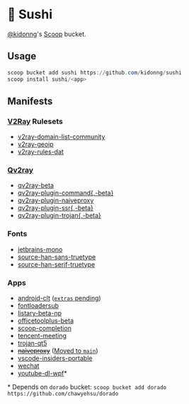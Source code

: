 # 🍣 Sushi

[@kidonng](https://github.com/kidonng)'s [Scoop](https://scoop-docs.now.sh/) bucket.

## Usage

```powershell
scoop bucket add sushi https://github.com/kidonng/sushi
scoop install sushi/<app>
```

## Manifests

### [V2Ray](https://www.v2fly.org/) Rulesets

-   [v2ray-domain-list-community](https://github.com/v2ray/domain-list-community)
-   [v2ray-geoip](https://github.com/v2ray/geoip)
-   [v2ray-rules-dat](https://github.com/Loyalsoldier/v2ray-rules-dat)

### [Qv2ray](https://qv2ray.github.io/)

-   [qv2ray-beta](https://github.com/Qv2ray/Qv2ray)
-   [qv2ray-plugin-command{,-beta}](https://github.com/Qv2ray/QvPlugin-Command)
-   [qv2ray-plugin-naiveproxy](https://github.com/Qv2ray/QvPlugin-NaiveProxy)
-   [qv2ray-plugin-ssr{,-beta}](https://github.com/Qv2ray/QvPlugin-SSR)
-   [qv2ray-plugin-trojan{,-beta}](https://github.com/Qv2ray/QvPlugin-Trojan)

### Fonts

-   [jetbrains-mono](https://github.com/JetBrains/JetBrainsMono)
-   [source-han-sans-truetype](https://github.com/be5invis/source-han-sans-ttf)
-   [source-han-serif-truetype](https://github.com/Pal3love/Source-Han-TrueType)

### Apps

-   [android-clt](https://developer.android.com/studio#command-tools) ([`extras` pending](https://github.com/lukesampson/scoop-extras/pull/4237))
-   [fontloadersub](https://github.com/yzwduck/FontLoaderSub)
-   [listary-beta-np](https://www.listary.com/beta)
-   [officetoolplus-beta](https://otp.landian.vip/)
-   [scoop-completion](https://github.com/Moeologist/scoop-completion)
-   [tencent-meeting](https://meeting.tencent.com/)
-   [trojan-qt5](https://github.com/Trojan-Qt5/Trojan-Qt5)
-   [~~naiveproxy~~](https://github.com/klzgrad/naiveproxy) ([Moved to `main`](https://github.com/ScoopInstaller/Main/pull/1172))
-   [vscode-insiders-portable](https://code.visualstudio.com/insiders/)
-   [wechat](https://pc.weixin.qq.com/)
-   [youtube-dl-wpf](https://github.com/database64128/youtube-dl-wpf)\*

\* Depends on `dorado` bucket: `scoop bucket add dorado https://github.com/chawyehsu/dorado`
